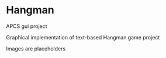 # Hangman
APCS gui project

Graphical implementation of text-based Hangman game project

Images are placeholders
